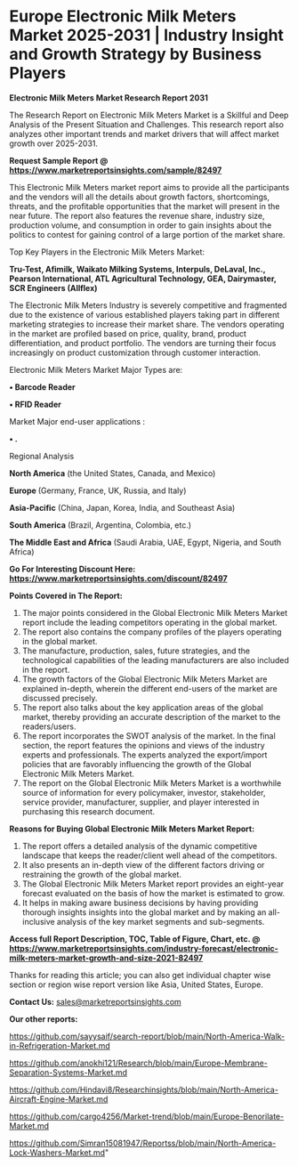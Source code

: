 # Europe Electronic Milk Meters Market 2025-2031 | Industry Insight and Growth Strategy by Business Players

<strong>Electronic Milk Meters Market Research Report 2031</strong>

The Research Report on Electronic Milk Meters Market is a Skillful and Deep Analysis of the Present Situation and Challenges. This research report also analyzes other important trends and market drivers that will affect market growth over 2025-2031.

<strong>Request Sample Report @ <a href=https://www.marketreportsinsights.com/sample/82497>https://www.marketreportsinsights.com/sample/82497</a></strong>

This Electronic Milk Meters market report aims to provide all the participants and the vendors will all the details about growth factors, shortcomings, threats, and the profitable opportunities that the market will present in the near future. The report also features the revenue share, industry size, production volume, and consumption in order to gain insights about the politics to contest for gaining control of a large portion of the market share.

Top Key Players in the Electronic Milk Meters Market:

<strong>Tru-Test, Afimilk, Waikato Milking Systems, Interpuls, DeLaval, Inc., Pearson International, ATL Agricultural Technology, GEA, Dairymaster, SCR Engineers (Allflex)</strong>

The Electronic Milk Meters Industry is severely competitive and fragmented due to the existence of various established players taking part in different marketing strategies to increase their market share. The vendors operating in the market are profiled based on price, quality, brand, product differentiation, and product portfolio. The vendors are turning their focus increasingly on product customization through customer interaction.

Electronic Milk Meters Market Major Types are:

<strong>• Barcode Reader

• RFID Reader</strong>

Market Major end-user applications :

<strong>• .</strong>

Regional Analysis

</u><strong><b>North America</b></strong> (the United States, Canada, and Mexico)

<strong><b>Europe </b></strong>(Germany, France, UK, Russia, and Italy)

<strong><b>Asia-Pacific</b></strong> (China, Japan, Korea, India, and Southeast Asia)

<strong><b>South America</b></strong> (Brazil, Argentina, Colombia, etc.)

<strong><b>The Middle East and Africa</b></strong> (Saudi Arabia, UAE, Egypt, Nigeria, and South Africa)

<strong>Go For Interesting Discount Here: <a href=https://www.marketreportsinsights.com/discount/82497>https://www.marketreportsinsights.com/discount/82497</a></strong>

<strong>Points Covered in The Report:</strong>
<ol>
  <li>The major points considered in the Global Electronic Milk Meters Market report include the leading competitors operating in the global market.</li>
  <li>The report also contains the company profiles of the players operating in the global market.</li>
  <li>The manufacture, production, sales, future strategies, and the technological capabilities of the leading manufacturers are also included in the report.</li>
  <li>The growth factors of the Global Electronic Milk Meters Market are explained in-depth, wherein the different end-users of the market are discussed precisely.</li>
  <li>The report also talks about the key application areas of the global market, thereby providing an accurate description of the market to the readers/users.</li>
  <li>The report incorporates the SWOT analysis of the market. In the final section, the report features the opinions and views of the industry experts and professionals. The experts analyzed the export/import policies that are favorably influencing the growth of the Global Electronic Milk Meters Market.</li>
  <li>The report on the Global Electronic Milk Meters Market is a worthwhile source of information for every policymaker, investor, stakeholder, service provider, manufacturer, supplier, and player interested in purchasing this research document.</li>
</ol>
<strong>Reasons for Buying Global Electronic Milk Meters Market Report:</strong>

<ol>
  <li>The report offers a detailed analysis of the dynamic competitive landscape that keeps the reader/client well ahead of the competitors.</li>
  <li>It also presents an in-depth view of the different factors driving or restraining the growth of the global market.</li>
  <li>The Global Electronic Milk Meters Market report provides an eight-year forecast evaluated on the basis of how the market is estimated to grow.</li>
  <li>It helps in making aware business decisions by having providing thorough insights insights into the global market and by making an all-inclusive analysis of the key market segments and sub-segments.</li>
</ol>
<strong>Access full Report Description, TOC, Table of Figure, Chart, etc. @ <a href=https://www.marketreportsinsights.com/industry-forecast/electronic-milk-meters-market-growth-and-size-2021-82497>https://www.marketreportsinsights.com/industry-forecast/electronic-milk-meters-market-growth-and-size-2021-82497</a></strong>


Thanks for reading this article; you can also get individual chapter wise section or region wise report version like Asia, United States, Europe.

<strong>Contact Us:</strong>
sales@marketreportsinsights.com

<strong>Our other reports:</strong>

<a href=https://github.com/sayysaif/search-report/blob/main/North-America-Walk-in-Refrigeration-Market.md>https://github.com/sayysaif/search-report/blob/main/North-America-Walk-in-Refrigeration-Market.md</a>

<a href=https://github.com/anokhi121/Research/blob/main/Europe-Membrane-Separation-Systems-Market.md>https://github.com/anokhi121/Research/blob/main/Europe-Membrane-Separation-Systems-Market.md</a>

<a href=https://github.com/Hindavi8/Researchinsights/blob/main/North-America-Aircraft-Engine-Market.md>https://github.com/Hindavi8/Researchinsights/blob/main/North-America-Aircraft-Engine-Market.md</a>

<a href=https://github.com/cargo4256/Market-trend/blob/main/Europe-Benorilate-Market.md>https://github.com/cargo4256/Market-trend/blob/main/Europe-Benorilate-Market.md</a>

<a href=https://github.com/Simran15081947/Reportss/blob/main/North-America-Lock-Washers-Market.md>https://github.com/Simran15081947/Reportss/blob/main/North-America-Lock-Washers-Market.md</a>"
